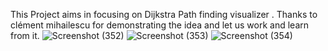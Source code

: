 This Project aims in focusing on Dijkstra Path finding visualizer . Thanks to clément mihailescu for demonstrating the idea and let us work and learn from it.
![Screenshot (352)](https://user-images.githubusercontent.com/61550309/124698125-c487d980-df05-11eb-83cf-cf0d6870df47.png)
![Screenshot (353)](https://user-images.githubusercontent.com/61550309/124698131-c6ea3380-df05-11eb-8309-b49340862230.png)
![Screenshot (354)](https://user-images.githubusercontent.com/61550309/124698135-c8b3f700-df05-11eb-83f4-06b958b142e3.png)
